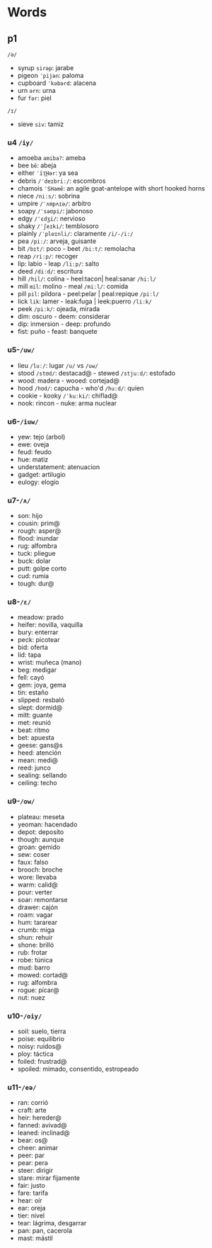 # Words
## p1
`/ə/`
- syrup `sirəp`: jarabe
- pigeon `ˈpijən`: paloma
- cupboard `ˈkəbərd`: alacena
- urn `ərn`: urna
- fur `fər`: piel

`/ɪ/`
- sieve `siv`: tamiz

### u4 `/iy/`
- amoeba `amiba?`: ameba
- bee `bē`: abeja
- either `ˈīT͟Hər`: ya sea
- debris `/ˈdeɪbriː/`: escombros
- chamois `ˈSHamē`: an agile goat-antelope with short hooked horns
- niece `/niːs/`: sobrina
- umpire `/ˈʌmpʌɪə/`: arbitro
- soapy `/ˈsəʊpi/`: jabonoso
- edgy `/ˈɛdʒi/`: nervioso
- shaky `/ˈʃeɪki/`: temblosoro
- plainly `/ˈpleɪnli/`: claramente
`/i/-/i:/`
- pea `/piː/`: arveja, guisante
- bit `/bɪt/`: poco - beet `/biːt/`: remolacha
- reap `/riːp/`: recoger
- lip: labio - leap `/liːp/`: salto
- deed `/diːd/`: escritura
- hill `/hil/`: colina - heel:tacon| heal:sanar `/hiːl/`
- mill `mil`: molino - meal `/miːl/`: comida
- pill `pil`: pildora - peel:pelar | peal:repique `/piːl/`
- lick `lik`: lamer - leak:fuga | leek:puerro `/liːk/`
- peek `/piːk/`: ojeada, mirada
- dim: oscuro - deem: considerar
- dip: inmersion - deep: profundo
- fist: puño - feast: banquete

### u5-`/uw/`
- lieu `/luː/`: lugar
`/u/` vs `/uw/`
- stood `/stʊd/`: destacad@ - stewed `/stjuːd/`: estofado
- wood: madera - wooed: cortejad@
- hood `/hʊd/`: capucha - who'd `/huːd/`: quien
- cookie - kooky `/ˈkuːki/`: chiflad@
- nook: rincon - nuke: arma nuclear

### u6-`/iuw/`
- yew: tejo (arbol)
- ewe: oveja
- feud: feudo
- hue: matiz
- understatement: atenuacion
- gadget: artilugio
- eulogy: elogio

### u7-`/ʌ/`
- son: hijo
- cousin: prim@
- rough: asper@
- flood: inundar
- rug: alfombra
- tuck: pliegue
- buck: dolar
- putt: golpe corto
- cud: rumia
- tough: dur@

### u8-`/ɛ/`
- meadow: prado
- heifer: novilla, vaquilla
- bury: enterrar
- peck: picotear
- bid: oferta
- lid: tapa
- wrist: muñeca (mano)
- beg: medigar
- fell: cayó
- gem: joya, gema
- tin: estaño
- slipped: resbaló
- slept: dormid@
- mitt: guante
- met: reunió
- beat: ritmo
- bet: apuesta
- geese: gans@s
- heed: atención
- mean: medi@
- reed: junco
- sealing: sellando
- ceiling: techo

### u9-`/ow/`
- plateau: meseta
- yeoman: hacendado
- depot: deposito
- though: aunque
- groan: gemido
- sew: coser
- faux: falso
- brooch: broche
- wore: llevaba
- warm: calid@
- pour: verter
- soar: remontarse
- drawer: cajón
- roam: vagar
- hum: tararear
- crumb: miga
- shun: rehuir
- shone: brilló
- rub: frotar
- robe: túnica
- mud: barro
- mowed: cortad@
- rug: alfombra
- rogue: pícar@
- nut: nuez

### u10-`/oiy/`
- soil: suelo, tierra
- poise: equilibrio
- noisy: ruidos@
- ploy: táctica
- foiled: frustrad@
- spoiled: mimado, consentido, estropeado

### u11-`/eə/`
- ran: corrió
- craft: arte
- heir: hereder@
- fanned: avivad@
- leaned: inclinad@
- bear: os@
- cheer: animar
- peer: par
- pear: pera
- steer: dirigir
- stare: mirar fijamente
- fair: justo
- fare: tarifa
- hear: oír
- ear: oreja
- tier: nivel
- tear: lágrima, desgarrar
- pan: pan, cacerola
- mast: mástil


